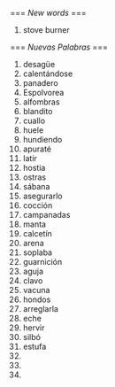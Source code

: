 === *New words* ===

1. stove burner

=== *Nuevas Palabras* ===

1. desagüe
2. calentándose
3. panadero
4. Espolvorea   
5. alfombras
6. blandito
7. cuallo
8. huele
9. hundiendo
10. apuraté
11. latir
12. hostia
13. ostras
14. sábana
15. asegurarlo
16. cocción
17. campanadas
18. manta
19. calcetín
20. arena
21. soplaba
22. guarnición
23. aguja
24. clavo
25. vacuna
26. hondos
27. arreglarla
28. eche
29. hervir
30. silbó
31. estufa
32. 
33. 
34. 
